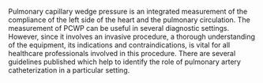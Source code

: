 Pulmonary capillary wedge pressure is an integrated measurement of the compliance of the left side of the heart and the pulmonary circulation. The measurement of PCWP can be useful in several diagnostic settings. However, since it involves an invasive procedure, a thorough understanding of the equipment, its indications and contraindications, is vital for all healthcare professionals involved in this procedure. There are several guidelines published which help to identify the role of pulmonary artery catheterization in a particular setting.